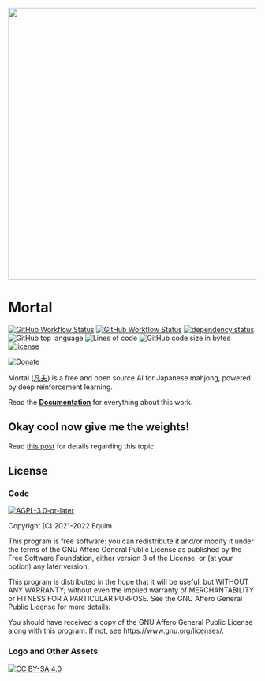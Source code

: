 <p align="center">
  <img src="https://github.com/Equim-chan/Mortal/raw/main/docs/src/assets/logo.png" width="550" />
</p>

# Mortal

[![GitHub Workflow Status](https://img.shields.io/github/actions/workflow/status/Equim-chan/Mortal/libriichi.yml?branch=main)](https://github.com/Equim-chan/Mortal/actions)
[![GitHub Workflow Status](https://img.shields.io/github/actions/workflow/status/Equim-chan/Mortal/docs.yml?branch=main)](https://mortal.ekyu.moe)
[![dependency status](https://deps.rs/repo/github/Equim-chan/Mortal/status.svg)](https://deps.rs/repo/github/Equim-chan/Mortal)
![GitHub top language](https://img.shields.io/github/languages/top/Equim-chan/Mortal)
![Lines of code](https://img.shields.io/tokei/lines/github/Equim-chan/Mortal)
![GitHub code size in bytes](https://img.shields.io/github/languages/code-size/Equim-chan/Mortal)
[![license](https://img.shields.io/github/license/Equim-chan/Mortal)](https://github.com/Equim-chan/Mortal/blob/main/LICENSE)

[![Donate](https://img.shields.io/badge/Donate-%E2%9D%A4%EF%B8%8F-blue?style=social)](https://mortal.ekyu.moe/donate.html)

Mortal ([凡夫](https://www.mdbg.net/chinese/dictionary?wdqb=%E5%87%A1%E5%A4%AB)) is a free and open source AI for Japanese mahjong, powered by deep reinforcement learning.

Read the [**Documentation**](https://mortal.ekyu.moe) for everything about this work.

## Okay cool now give me the weights!
Read [this post](https://gist.github.com/Equim-chan/cf3f01735d5d98f1e7be02e94b288c56) for details regarding this topic.

## License
### Code
[![AGPL-3.0-or-later](https://github.com/Equim-chan/Mortal/raw/main/docs/src/assets/agpl.png)](https://github.com/Equim-chan/Mortal/blob/main/LICENSE)

Copyright (C) 2021-2022 Equim

This program is free software: you can redistribute it and/or modify it under the terms of the GNU Affero General Public License as published by the Free Software Foundation, either version 3 of the License, or (at your option) any later version.

This program is distributed in the hope that it will be useful, but WITHOUT ANY WARRANTY; without even the implied warranty of MERCHANTABILITY or FITNESS FOR A PARTICULAR PURPOSE. See the GNU Affero General Public License for more details.

You should have received a copy of the GNU Affero General Public License along with this program. If not, see <https://www.gnu.org/licenses/>.

### Logo and Other Assets
[![CC BY-SA 4.0](https://github.com/Equim-chan/Mortal/raw/main/docs/src/assets/by-sa.png)](https://creativecommons.org/licenses/by-sa/4.0/)
